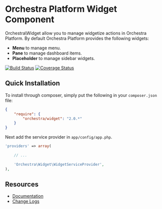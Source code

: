 Orchestra Platform Widget Component
==============

Orchestra\Widget allow you to manage widgetize actions in Orchestra Platform. By default Orchestra Platform provides the following widgets:

* **Menu** to manage menu.
* **Pane** to manage dashboard items.
* **Placeholder** to manage sidebar widgets.

[![Build Status](https://travis-ci.org/orchestral/widget.png?branch=2.0)](https://travis-ci.org/orchestral/widget) [![Coverage Status](https://coveralls.io/repos/orchestral/widget/badge.png?branch=2.0)](https://coveralls.io/r/orchestral/widget?branch=2.0)

## Quick Installation

To install through composer, simply put the following in your `composer.json` file:

```json
{
	"require": {
		"orchestra/widget": "2.0.*"
	}
}
```

Next add the service provider in `app/config/app.php`.

```php
'providers' => array(
	
	// ...
	
	'Orchestra\Widget\WidgetServiceProvider',
),
```

## Resources

* [Documentation](http://orchestraplatform.com/docs/2.0/components/widget)
* [Change Logs](https://github.com/orchestral/widget/wiki/Change-Logs)
